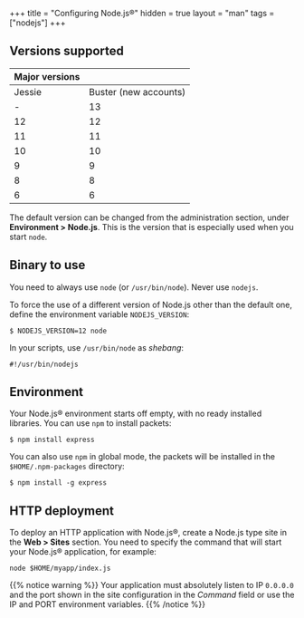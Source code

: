 +++
title = "Configuring Node.js®"
hidden = true
layout = "man"
tags = ["nodejs"]
+++

## Versions supported

|Major versions|                       |
|--------------|-----------------------|
| Jessie       | Buster (new accounts) |
| -            | 13                    |
| 12           | 12                    |
| 11           | 11                    |
| 10           | 10                    |
| 9            | 9                     |
| 8            | 8                     |
| 6            | 6                     |

The default version can be changed from the administration section, under **Environment > Node.js**. This is the version that is especially used when you start `node`.

## Binary to use

You need to always use `node` (or `/usr/bin/node`). Never use `nodejs`.

To force the use of a different version of Node.js other than the default one, define the environment variable `NODEJS_VERSION`:

```
$ NODEJS_VERSION=12 node
```

In your scripts, use `/usr/bin/node` as *shebang*:

```
#!/usr/bin/nodejs
```

## Environment

Your Node.js® environment starts off empty, with no ready installed libraries. You can use `npm` to install packets:

```
$ npm install express
```

You can also use `npm` in global mode, the packets will be installed in the `$HOME/.npm-packages` directory:

```
$ npm install -g express
```

## HTTP deployment

To deploy an HTTP application with Node.js®, create a Node.js type site in the **Web > Sites** section. You need to specify the command that will start your Node.js® application, for example:

```
node $HOME/myapp/index.js
```

{{% notice warning %}}
Your application must absolutely listen to IP `0.0.0.0` and the port shown in the site configuration in the *Command* field or use the IP and PORT environment variables.
{{% /notice %}}
